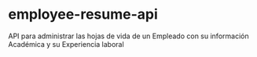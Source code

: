 # employee-resume-api
API para administrar las hojas de vida de un Empleado con su información Académica y su Experiencia laboral
